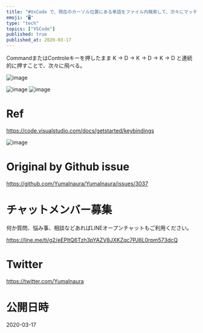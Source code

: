 ```yaml
---
title: "#VsCode で、現在のカーソル位置にある単語をファイル内検索して、次々にマッチさせるには C+K -> C+D"
emoji: "🖥"
type: "tech"
topics: ["VSCode"]
published: true
published_at: 2020-03-17
---
```


CommandまたはControleキーを押したまま K -> D  -> K -> D -> K -> D  と連続的に押すことで、次々に飛べる。

![image](https://user-images.githubusercontent.com/13635059/76712088-bb935780-6758-11ea-84c8-38e687f4c0c8.png)

![image](https://user-images.githubusercontent.com/13635059/76712008-124c6180-6758-11ea-8e77-e507f4e5f56f.png)
![image](https://user-images.githubusercontent.com/13635059/76712009-12e4f800-6758-11ea-8b29-481486c9a8c1.png)

# Ref

https://code.visualstudio.com/docs/getstarted/keybindings

![image](https://user-images.githubusercontent.com/13635059/76712037-55a6d000-6758-11ea-800d-1c97c943faf7.png)


# Original by Github issue

https://github.com/YumaInaura/YumaInaura/issues/3037








<!-- Update From Qiita API -->

# チャットメンバー募集


何か質問、悩み事、相談などあればLINEオープンチャットもご利用ください。

https://line.me/ti/g2/eEPltQ6Tzh3pYAZV8JXKZqc7PJ6L0rpm573dcQ





# Twitter


https://twitter.com/YumaInaura


<!-- Update From Qiita API -->



# 公開日時

2020-03-17
